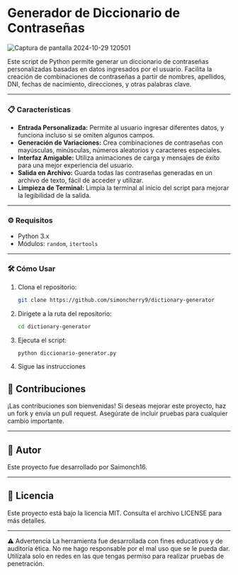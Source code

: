 # Generador de Diccionario de Contraseñas

![Captura de pantalla 2024-10-29 120501](https://github.com/user-attachments/assets/13766f2b-ece2-40aa-a6ce-bf96c5f7d4cb)

Este script de Python permite generar un diccionario de contraseñas personalizadas basadas en datos ingresados por el usuario. Facilita la creación de combinaciones de contraseñas a partir de nombres, apellidos, DNI, fechas de nacimiento, direcciones, y otras palabras clave. 

---

### 📋 Características

- **Entrada Personalizada:** Permite al usuario ingresar diferentes datos, y funciona incluso si se omiten algunos campos.
- **Generación de Variaciones:** Crea combinaciones de contraseñas con mayúsculas, minúsculas, números aleatorios y caracteres especiales.
- **Interfaz Amigable:** Utiliza animaciones de carga y mensajes de éxito para una mejor experiencia del usuario.
- **Salida en Archivo:** Guarda todas las contraseñas generadas en un archivo de texto, fácil de acceder y utilizar.
- **Limpieza de Terminal:** Limpia la terminal al inicio del script para mejorar la legibilidad de la salida.

---

### ⚙️ Requisitos

- Python 3.x
- Módulos: `random`, `itertools`

---

### 🛠️ Cómo Usar

1. Clona el repositorio:
   ```bash
   git clone https://github.com/simoncherry9/dictionary-generator
2. Dirigete a la ruta del repositorio:
   ```bash
   cd dictionary-generator
3. Ejecuta el script:
   ```bash
   python diccionario-generator.py
4. Sigue las instrucciones

## 🤝 Contribuciones
¡Las contribuciones son bienvenidas! Si deseas mejorar este proyecto, haz un fork y envía un pull request. Asegúrate de incluir pruebas para cualquier cambio importante.

---

## 👤 Autor
Este proyecto fue desarrollado por Saimonch16.

---

## 📄 Licencia
Este proyecto está bajo la licencia MIT. Consulta el archivo LICENSE para más detalles.

---

⚠️ Advertencia
La herramienta fue desarrollada con fines educativos y de auditoría ética. No me hago responsable por el mal uso que se le pueda dar. Utilízala solo en redes en las que tengas permiso para realizar pruebas de penetración.

